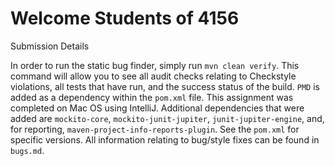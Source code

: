 # Welcome Students of 4156

Submission Details

In order to run the static bug finder, simply run `mvn clean verify`. This command will allow you to
see all audit checks relating to Checkstyle violations, all tests that have run, and the success
status of the build. `PMD` is added as a dependency within the `pom.xml` file. This assignment was
completed on Mac OS using IntelliJ. Additional dependencies that were added are `mockito-core`,
`mockito-junit-jupiter`, `junit-jupiter-engine`, and, for reporting,
`maven-project-info-reports-plugin`. See the `pom.xml` for specific versions. All information
relating to bug/style fixes can be found in `bugs.md`.
